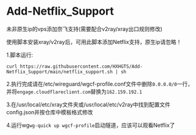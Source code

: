 # Add-Netflix_Support
未非原生ip的vps添加奈飞支持(需要配合v2ray/xray出口规则修改)

使用脚本安装xray/v2ray后，可用此脚本添加Netflix支持，原生ip请忽略！

1.脚本运行:
```
curl https://raw.githubusercontent.com/HXHGTS/Add-Netflix_Support/main/netflix_support.sh | sh
```
2.执行完成请在/etc/wireguard/wgcf-profile.conf文件中删除`0.0.0.0/0`一行，并将`engage.cloudflareclient.com`替换为`162.159.192.1`

3.在/usr/local/etc/xray文件夹或/usr/local/etc/v2ray中找到配置文件config.json并按仓库中模板格式修改

4.运行wg`wg-quick up wgcf-profile`启动隧道，应该可以观看Netflix了
